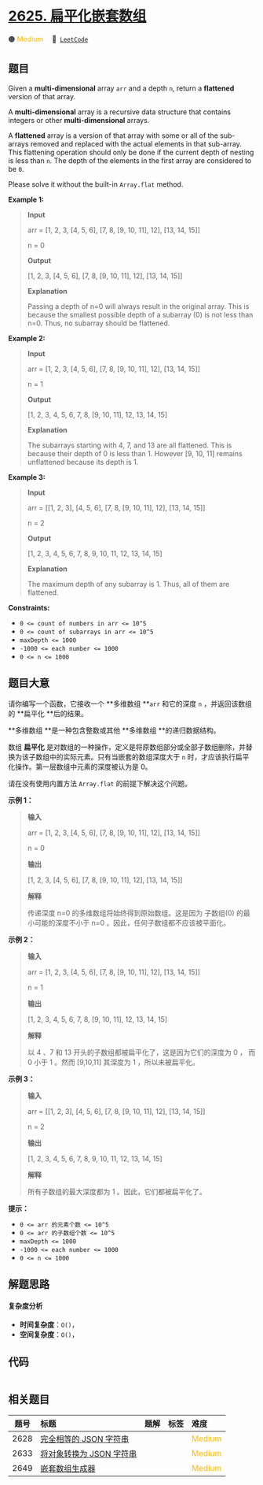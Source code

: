 # [2625. 扁平化嵌套数组](https://leetcode.com/problems/flatten-deeply-nested-array)

🟠 <font color=#ffb800>Medium</font>&emsp; 🔗&ensp;[`LeetCode`](https://leetcode.com/problems/flatten-deeply-nested-array)

## 题目

Given a **multi-dimensional** array `arr` and a depth `n`, return a
**flattened**  version of that array.

A **multi-dimensional**  array is a recursive data structure that contains
integers or other **multi-dimensional**  arrays.

A **flattened**  array is a version of that array with some or all of the sub-
arrays removed and replaced with the actual elements in that sub-array. This
flattening operation should only be done if the current depth of nesting is
less than `n`. The depth of the elements in the first array are considered to
be `0`.

Please solve it without the built-in `Array.flat` method.



**Example 1:**

> 
> 
> 
> 
> 
> **Input**
> 
> arr = [1, 2, 3, [4, 5, 6], [7, 8, [9, 10, 11], 12], [13, 14, 15]]
> 
> n = 0
> 
> **Output**
> 
> [1, 2, 3, [4, 5, 6], [7, 8, [9, 10, 11], 12], [13, 14, 15]]
> 
> 
> 
> **Explanation**
> 
> Passing a depth of n=0 will always result in the original array. This is because the smallest possible depth of a subarray (0) is not less than n=0. Thus, no subarray should be flattened. 

**Example 2:**

> 
> 
> 
> 
> 
> **Input**
> 
> arr = [1, 2, 3, [4, 5, 6], [7, 8, [9, 10, 11], 12], [13, 14, 15]]
> 
> n = 1
> 
> **Output**
> 
> [1, 2, 3, 4, 5, 6, 7, 8, [9, 10, 11], 12, 13, 14, 15]
> 
> 
> 
> **Explanation**
> 
> The subarrays starting with 4, 7, and 13 are all flattened. This is because their depth of 0 is less than 1. However [9, 10, 11] remains unflattened because its depth is 1.

**Example 3:**

> 
> 
> 
> 
> 
> **Input**
> 
> arr = [[1, 2, 3], [4, 5, 6], [7, 8, [9, 10, 11], 12], [13, 14, 15]]
> 
> n = 2
> 
> **Output**
> 
> [1, 2, 3, 4, 5, 6, 7, 8, 9, 10, 11, 12, 13, 14, 15]
> 
> 
> 
> **Explanation**
> 
> The maximum depth of any subarray is 1. Thus, all of them are flattened.



**Constraints:**

  * `0 <= count of numbers in arr <= 10^5`
  * `0 <= count of subarrays in arr <= 10^5`
  * `maxDepth <= 1000`
  * `-1000 <= each number <= 1000`
  * `0 <= n <= 1000`


## 题目大意

请你编写一个函数，它接收一个 **多维数组  **`arr` 和它的深度 `n` ，并返回该数组的 **扁平化  **后的结果。

**多维数组  **是一种包含整数或其他 **多维数组  **的递归数据结构。

数组 **扁平化** 是对数组的一种操作，定义是将原数组部分或全部子数组删除，并替换为该子数组中的实际元素。只有当嵌套的数组深度大于 `n`
时，才应该执行扁平化操作。第一层数组中元素的深度被认为是 0。

请在没有使用内置方法 `Array.flat` 的前提下解决这个问题。



**示例 1：**

> 
> 
> 
> 
> 
> **输入**
> 
> arr = [1, 2, 3, [4, 5, 6], [7, 8, [9, 10, 11], 12], [13, 14, 15]]
> 
> n = 0
> 
> **输出**
> 
> [1, 2, 3, [4, 5, 6], [7, 8, [9, 10, 11], 12], [13, 14, 15]]
> 
> 
> 
> **解释**
> 
> 传递深度 n=0 的多维数组将始终得到原始数组。这是因为 子数组(0) 的最小可能的深度不小于 n=0 。因此，任何子数组都不应该被平面化。
> 
> 

**示例 2：**

> 
> 
> 
> 
> 
> **输入**
> 
> arr = [1, 2, 3, [4, 5, 6], [7, 8, [9, 10, 11], 12], [13, 14, 15]]
> 
> n = 1
> 
> **输出**
> 
> [1, 2, 3, 4, 5, 6, 7, 8, [9, 10, 11], 12, 13, 14, 15]
> 
> 
> 
> **解释**
> 
> 以 4 、7 和 13 开头的子数组都被扁平化了，这是因为它们的深度为 0 ， 而 0 小于 1 。然而 [9,10,11] 其深度为 1 ，所以未被扁平化。

**示例 3：**

> 
> 
> 
> 
> 
> **输入**
> 
> arr = [[1, 2, 3], [4, 5, 6], [7, 8, [9, 10, 11], 12], [13, 14, 15]]
> 
> n = 2
> 
> **输出**
> 
> [1, 2, 3, 4, 5, 6, 7, 8, 9, 10, 11, 12, 13, 14, 15]
> 
> 
> 
> **解释**
> 
> 所有子数组的最大深度都为 1 。因此，它们都被扁平化了。



**提示：**

  * `0 <= arr 的元素个数 <= 10^5`
  * `0 <= arr 的子数组个数 <= 10^5`
  * `maxDepth <= 1000`
  * `-1000 <= each number <= 1000`
  * `0 <= n <= 1000`


## 解题思路

#### 复杂度分析

- **时间复杂度**：`O()`，
- **空间复杂度**：`O()`，

## 代码

```javascript

```

## 相关题目

<!-- prettier-ignore -->
| 题号 | 标题 | 题解 | 标签 | 难度 |
| :------: | :------ | :------: | :------ | :------ |
| 2628 | [完全相等的 JSON 字符串](https://leetcode.com/problems/json-deep-equal) |  |  | <font color=#ffb800>Medium</font> |
| 2633 | [将对象转换为 JSON 字符串](https://leetcode.com/problems/convert-object-to-json-string) |  |  | <font color=#ffb800>Medium</font> |
| 2649 | [嵌套数组生成器](https://leetcode.com/problems/nested-array-generator) |  |  | <font color=#ffb800>Medium</font> |
